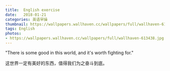 ```yaml
---
title:  English exercise
date:   2018-01-21
categories: 英语早操
thumbnail: https://wallpapers.wallhaven.cc/wallpapers/full/wallhaven-613438.jpg
tags: English
photos:
- https://wallpapers.wallhaven.cc/wallpapers/full/wallhaven-613438.jpg
---
```


"There is some good in this world, and it's worth fighting for."
<p>这世界一定有美好的东西，值得我们为之奋斗到底。</p>
